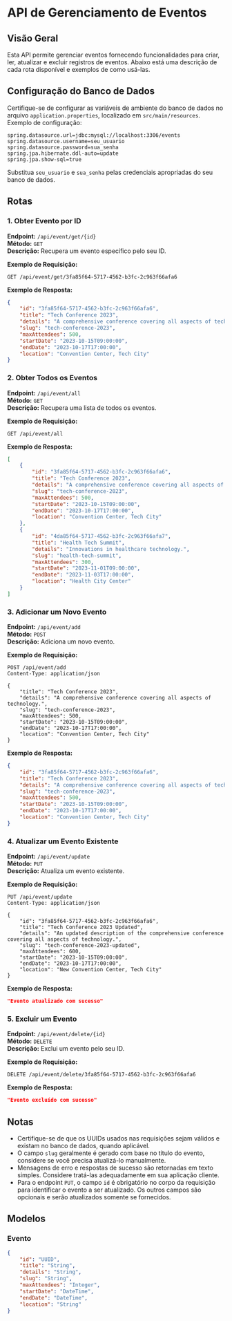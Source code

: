 # API de Gerenciamento de Eventos

## Visão Geral

Esta API permite gerenciar eventos fornecendo funcionalidades para criar, ler, atualizar e excluir registros de eventos. Abaixo está uma descrição de cada rota disponível e exemplos de como usá-las.

## Configuração do Banco de Dados

Certifique-se de configurar as variáveis de ambiente do banco de dados no arquivo `application.properties`, localizado em `src/main/resources`. Exemplo de configuração:

```properties
spring.datasource.url=jdbc:mysql://localhost:3306/events
spring.datasource.username=seu_usuario
spring.datasource.password=sua_senha
spring.jpa.hibernate.ddl-auto=update
spring.jpa.show-sql=true
```

Substitua `seu_usuario` e `sua_senha` pelas credenciais apropriadas do seu banco de dados.

## Rotas

### 1. Obter Evento por ID

**Endpoint:** `/api/event/get/{id}`  
**Método:** `GET`  
**Descrição:** Recupera um evento específico pelo seu ID.

**Exemplo de Requisição:**
```http
GET /api/event/get/3fa85f64-5717-4562-b3fc-2c963f66afa6
```

**Exemplo de Resposta:**
```json
{
    "id": "3fa85f64-5717-4562-b3fc-2c963f66afa6",
    "title": "Tech Conference 2023",
    "details": "A comprehensive conference covering all aspects of technology.",
    "slug": "tech-conference-2023",
    "maxAttendees": 500,
    "startDate": "2023-10-15T09:00:00",
    "endDate": "2023-10-17T17:00:00",
    "location": "Convention Center, Tech City"
}
```

### 2. Obter Todos os Eventos

**Endpoint:** `/api/event/all`  
**Método:** `GET`  
**Descrição:** Recupera uma lista de todos os eventos.

**Exemplo de Requisição:**
```http
GET /api/event/all
```

**Exemplo de Resposta:**
```json
[
    {
        "id": "3fa85f64-5717-4562-b3fc-2c963f66afa6",
        "title": "Tech Conference 2023",
        "details": "A comprehensive conference covering all aspects of technology.",
        "slug": "tech-conference-2023",
        "maxAttendees": 500,
        "startDate": "2023-10-15T09:00:00",
        "endDate": "2023-10-17T17:00:00",
        "location": "Convention Center, Tech City"
    },
    {
        "id": "4da85f64-5717-4562-b3fc-2c963f66afa7",
        "title": "Health Tech Summit",
        "details": "Innovations in healthcare technology.",
        "slug": "health-tech-summit",
        "maxAttendees": 300,
        "startDate": "2023-11-01T09:00:00",
        "endDate": "2023-11-03T17:00:00",
        "location": "Health City Center"
    }
]
```

### 3. Adicionar um Novo Evento

**Endpoint:** `/api/event/add`  
**Método:** `POST`  
**Descrição:** Adiciona um novo evento.

**Exemplo de Requisição:**
```http
POST /api/event/add
Content-Type: application/json

{
    "title": "Tech Conference 2023",
    "details": "A comprehensive conference covering all aspects of technology.",
    "slug": "tech-conference-2023",
    "maxAttendees": 500,
    "startDate": "2023-10-15T09:00:00",
    "endDate": "2023-10-17T17:00:00",
    "location": "Convention Center, Tech City"
}
```

**Exemplo de Resposta:**
```json
{
    "id": "3fa85f64-5717-4562-b3fc-2c963f66afa6",
    "title": "Tech Conference 2023",
    "details": "A comprehensive conference covering all aspects of technology.",
    "slug": "tech-conference-2023",
    "maxAttendees": 500,
    "startDate": "2023-10-15T09:00:00",
    "endDate": "2023-10-17T17:00:00",
    "location": "Convention Center, Tech City"
}
```

### 4. Atualizar um Evento Existente

**Endpoint:** `/api/event/update`  
**Método:** `PUT`  
**Descrição:** Atualiza um evento existente.

**Exemplo de Requisição:**
```http
PUT /api/event/update
Content-Type: application/json

{
    "id": "3fa85f64-5717-4562-b3fc-2c963f66afa6",
    "title": "Tech Conference 2023 Updated",
    "details": "An updated description of the comprehensive conference covering all aspects of technology.",
    "slug": "tech-conference-2023-updated",
    "maxAttendees": 600,
    "startDate": "2023-10-15T09:00:00",
    "endDate": "2023-10-17T17:00:00",
    "location": "New Convention Center, Tech City"
}
```

**Exemplo de Resposta:**
```json
"Evento atualizado com sucesso"
```

### 5. Excluir um Evento

**Endpoint:** `/api/event/delete/{id}`  
**Método:** `DELETE`  
**Descrição:** Exclui um evento pelo seu ID.

**Exemplo de Requisição:**
```http
DELETE /api/event/delete/3fa85f64-5717-4562-b3fc-2c963f66afa6
```

**Exemplo de Resposta:**
```json
"Evento excluído com sucesso"
```

## Notas

- Certifique-se de que os UUIDs usados nas requisições sejam válidos e existam no banco de dados, quando aplicável.
- O campo `slug` geralmente é gerado com base no título do evento, considere se você precisa atualizá-lo manualmente.
- Mensagens de erro e respostas de sucesso são retornadas em texto simples. Considere tratá-las adequadamente em sua aplicação cliente.
- Para o endpoint `PUT`, o campo `id` é obrigatório no corpo da requisição para identificar o evento a ser atualizado. Os outros campos são opcionais e serão atualizados somente se fornecidos.

## Modelos

### Evento

```json
{
    "id": "UUID",
    "title": "String",
    "details": "String",
    "slug": "String",
    "maxAttendees": "Integer",
    "startDate": "DateTime",
    "endDate": "DateTime",
    "location": "String"
}
```